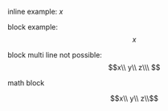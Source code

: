 inline example: $x$

block example:
$$\ x\ $$

block multi line not possible:
$$x\\ y\\ z\\\ $$

math block
```math
x\\
y\\
z\\
```
